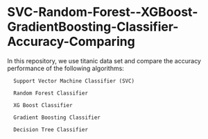 # SVC-Random-Forest--XGBoost-GradientBoosting-Classifier-Accuracy-Comparing


In this repository, we use titanic data set and compare the accuracy performance of the following algorithms:

      Support Vector Machine Classifier (SVC)
      
      Random Forest Classifier
      
      XG Boost Classifier
      
      Gradient Boosting Classifier
      
      Decision Tree Classifier
